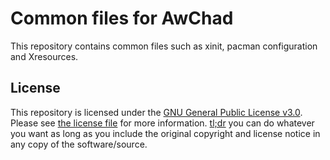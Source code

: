 # Common files for AwChad

This repository contains common files such as xinit, pacman configuration and Xresources.

## License

This repository is licensed under the [GNU General Public License v3.0](https://opensource.org/licenses/gpl-3.0.html). Please see [the license file](../COPYING) for more information. [tl;dr](https://tldrlegal.com/license/gnu-general-public-license-v3-(gpl-3)) you can do whatever you want as long as you include the original copyright and license notice in any copy of the software/source.
